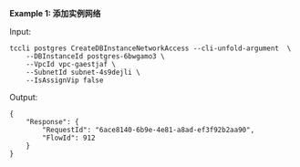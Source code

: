 **Example 1: 添加实例网络**



Input: 

```
tccli postgres CreateDBInstanceNetworkAccess --cli-unfold-argument  \
    --DBInstanceId postgres-6bwgamo3 \
    --VpcId vpc-gaestjaf \
    --SubnetId subnet-4s9dejli \
    --IsAssignVip false
```

Output: 
```
{
    "Response": {
        "RequestId": "6ace8140-6b9e-4e81-a8ad-ef3f92b2aa90",
        "FlowId": 912
    }
}
```

